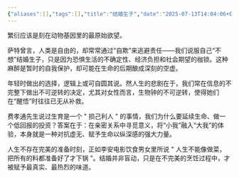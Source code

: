 ```yaml
---
{"aliases":[],"tags":[],"title":"结婚生子","date":"2025-07-13T14:04:06+08:00","date_modify":"2025-07-13T19:13:02+08:00","dg-publish":true,"permalink":"/Publish/05_个人思考/结婚生子/","dgPassFrontmatter":true,"created":"2025-07-13T14:04:06+08:00","updated":"2025-07-13T19:13:02+08:00"}
---
```


繁衍应该是刻在动物基因里的最原始欲望。

萨特曾言，人类是自由的，却常常通过“自欺”来逃避责任——我们说服自己“不想”结婚生子，只是因为恐惧生活的不确定性、经济负担和社会期望的枷锁。这种麻醉是暂时的自我保护，却可能在生命的后期酿成深刻的空虚。

年轻时做出的选择，逻辑上或可自圆其说。然人生的悲剧在于，我们常在信息的不完整下做出不可逆转的决定，尤其对女性而言，生物钟的不可逆转，使得她们在“醒悟”时往往已无从补救。

费孝通先生说过生育是一个 " 损己利人 " 的事情，我们为什么要延续生命、做一个低回报的投资？答案在于：在亲密关系中寻觅意义，将“小我”融入“大我”的体验，本身就是一种对抗虚无、赋予生命以纵深感的强大力量。

人生不存在完美的准备时刻，正如李安电影饮食男女里所说 " 人生不能像做菜，把所有的料都准备好了才下锅 "。结婚并非盲动，只是在不完美的烹饪过程中，才被赋予最真实、最热烈的味道。

